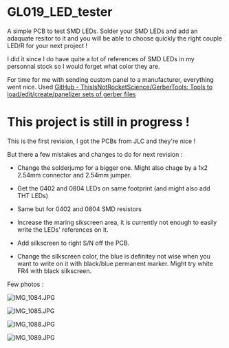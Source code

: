 # GL019_LED_tester

A simple PCB to test SMD LEDs. Solder your SMD LEDs and add an adaquate resitor to it and you will be able to choose quickly the right couple LED/R for your next project ! 

I did it since I do have quite a lot of references of SMD LEDs in my personnal stock so I would forget what color they are. 

For time for me with sending custom panel to a manufacturer, everything went nice. Used [GitHub - ThisIsNotRocketScience/GerberTools: Tools to load/edit/create/panelizer sets of gerber files](https://github.com/ThisIsNotRocketScience/GerberTools)

# This project is still in progress !

This is the first revision, I got the PCBs from JLC and they're nice !

But there a few mistakes and changes to do for next revision : 

- Change the solderjump for a bigger one.  Might also chage by a 1x2 2.54mm connector and 2.54mm jumper. 

- Get the 0402 and 0804 LEDs on same footprint (and might also add THT LEDs)

- Same but for 0402 and 0804 SMD resistors 

- Increase the maring sikscreen area, it is currently not enough to easily write the LEDs' references on it. 

- Add silkscreen to right S/N off the PCB.

- Change the silkscreen color, the blue is definitey not wise when you want to write on it with black/blue permanent marker. Might try white FR4 with black silkscreen. 

Few photos :



![IMG_1084.JPG](C:\Users\mailw\Documents\GitHub\GL019_LED_tester\images\IMG_1084.JPG)

![IMG_1085.JPG](C:\Users\mailw\Documents\GitHub\GL019_LED_tester\images\IMG_1085.JPG)



![IMG_1088.JPG](C:\Users\mailw\Documents\GitHub\GL019_LED_tester\images\IMG_1088.JPG)



![IMG_1089.JPG](C:\Users\mailw\Documents\GitHub\GL019_LED_tester\images\IMG_1089.JPG)
